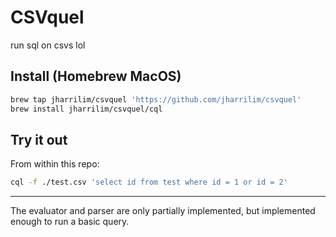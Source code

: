 # CSVquel

run sql on csvs lol


## Install (Homebrew MacOS)

```sh
brew tap jharrilim/csvquel 'https://github.com/jharrilim/csvquel'
brew install jharrilim/csvquel/cql
```

## Try it out

From within this repo:

```sh
cql -f ./test.csv 'select id from test where id = 1 or id = 2'
```

---


The evaluator and parser are only partially implemented, but implemented enough to run a basic query.
